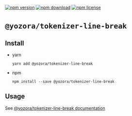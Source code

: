 [![npm version](https://img.shields.io/npm/v/@yozora/tokenizer-line-break.svg)](https://www.npmjs.com/package/@yozora/tokenizer-line-break)
[![npm download](https://img.shields.io/npm/dm/@yozora/tokenizer-line-break.svg)](https://www.npmjs.com/package/@yozora/tokenizer-line-break)
[![npm license](https://img.shields.io/npm/l/@yozora/tokenizer-line-break.svg)](https://www.npmjs.com/package/@yozora/tokenizer-line-break)


# `@yozora/tokenizer-line-break`

## Install

  * yarn

    ```console
    yarn add @yozora/tokenizer-line-break
    ```

  * npm

    ```console
    npm install --save @yozora/tokenizer-line-break
    ```

## Usage

  See [@yozora/tokenizer-line-break documentation](https://yozora.guanghechen.com/docs/package/tokenizer-line-break)
